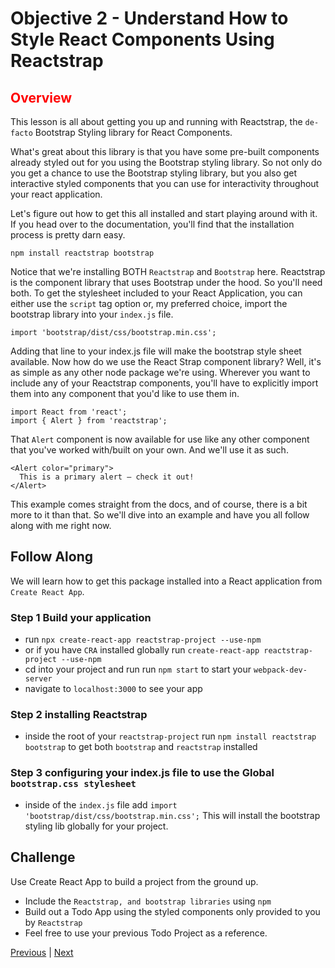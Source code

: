 # Objective 2 - Understand How to Style React Components Using Reactstrap

## <span style="color:red">Overview</span>

This lesson is all about getting you up and running with Reactstrap, the `de-facto` Bootstrap Styling library for React Components.

What's great about this library is that you have some pre-built components already styled out for you using the Bootstrap styling library. So not only do you get a chance to use the Bootstrap styling library, but you also get interactive styled components that you can use for interactivity throughout your react application.

Let's figure out how to get this all installed and start playing around with it. If you head over to the documentation, you'll find that the installation process is pretty darn easy.

```
npm install reactstrap bootstrap
```

Notice that we're installing BOTH `Reactstrap` and `Bootstrap` here. Reactstrap is the component library that uses Bootstrap under the hood. So you'll need both. To get the stylesheet included to your React Application, you can either use the `script` tag option or, my preferred choice, import the bootstrap library into your `index.js` file.

```
import 'bootstrap/dist/css/bootstrap.min.css';
```

Adding that line to your index.js file will make the bootstrap style sheet available. Now how do we use the React Strap component library? Well, it's as simple as any other node package we're using. Wherever you want to include any of your Reactstrap components, you'll have to explicitly import them into any component that you'd like to use them in.

```
import React from 'react';
import { Alert } from 'reactstrap';
```

That `Alert` component is now available for use like any other component that you've worked with/built on your own. And we'll use it as such.

```
<Alert color="primary">
  This is a primary alert — check it out!
</Alert>
```

This example comes straight from the docs, and of course, there is a bit more to it than that. So we'll dive into an example and have you all follow along with me right now.

##  Follow Along

We will learn how to get this package installed into a React application from `Create React App`.

### Step 1 Build your application

- run `npx create-react-app reactstrap-project --use-npm`
- or if you have `CRA` installed globally run `create-react-app reactstrap-project --use-npm`
- cd into your project and run run `npm start` to start your `webpack-dev-server`
- navigate to `localhost:3000` to see your app

### Step 2 installing Reactstrap

- inside the root of your `reactstrap-project` run `npm install reactstrap bootstrap` to get both `bootstrap` and `reactstrap` installed

### Step 3 configuring your index.js file to use the Global `bootstrap.css stylesheet`

- inside of the `index.js` file add `import 'bootstrap/dist/css/bootstrap.min.css';`
This will install the bootstrap styling lib globally for your project.


## Challenge

Use Create React App to build a project from the ground up.

- Include the `Reactstrap, and bootstrap libraries` using `npm`
- Build out a Todo App using the styled components only provided to you by `Reactstrap`
- Feel free to use your previous Todo Project as a reference.





[Previous](./Object_1.md) | [Next](./Object_3.md)